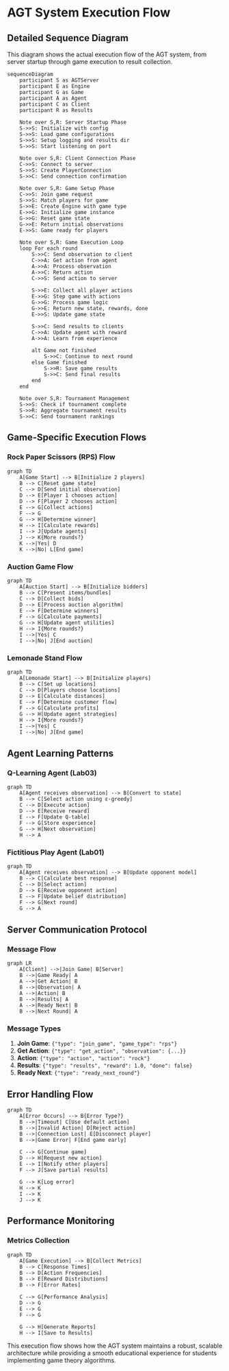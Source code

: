# AGT System Execution Flow

## Detailed Sequence Diagram

This diagram shows the actual execution flow of the AGT system, from server startup through game execution to result collection.

```mermaid
sequenceDiagram
    participant S as AGTServer
    participant E as Engine
    participant G as Game
    participant A as Agent
    participant C as Client
    participant R as Results
    
    Note over S,R: Server Startup Phase
    S->>S: Initialize with config
    S->>S: Load game configurations
    S->>S: Setup logging and results dir
    S->>S: Start listening on port
    
    Note over S,R: Client Connection Phase
    C->>S: Connect to server
    S->>S: Create PlayerConnection
    S->>C: Send connection confirmation
    
    Note over S,R: Game Setup Phase
    C->>S: Join game request
    S->>S: Match players for game
    S->>E: Create Engine with game type
    E->>G: Initialize game instance
    G->>G: Reset game state
    G->>E: Return initial observations
    E->>S: Game ready for players
    
    Note over S,R: Game Execution Loop
    loop For each round
        S->>C: Send observation to client
        C->>A: Get action from agent
        A->>A: Process observation
        A->>C: Return action
        C->>S: Send action to server
        
        S->>E: Collect all player actions
        E->>G: Step game with actions
        G->>G: Process game logic
        G->>E: Return new state, rewards, done
        E->>S: Update game state
        
        S->>C: Send results to clients
        C->>A: Update agent with reward
        A->>A: Learn from experience
        
        alt Game not finished
            S->>C: Continue to next round
        else Game finished
            S->>R: Save game results
            S->>C: Send final results
        end
    end
    
    Note over S,R: Tournament Management
    S->>S: Check if tournament complete
    S->>R: Aggregate tournament results
    S->>C: Send tournament rankings
```

## Game-Specific Execution Flows

### Rock Paper Scissors (RPS) Flow

```mermaid
graph TD
    A[Game Start] --> B[Initialize 2 players]
    B --> C[Reset game state]
    C --> D[Send initial observation]
    D --> E[Player 1 chooses action]
    D --> F[Player 2 chooses action]
    E --> G[Collect actions]
    F --> G
    G --> H[Determine winner]
    H --> I[Calculate rewards]
    I --> J[Update agents]
    J --> K{More rounds?}
    K -->|Yes| D
    K -->|No| L[End game]
```

### Auction Game Flow

```mermaid
graph TD
    A[Auction Start] --> B[Initialize bidders]
    B --> C[Present items/bundles]
    C --> D[Collect bids]
    D --> E[Process auction algorithm]
    E --> F[Determine winners]
    F --> G[Calculate payments]
    G --> H[Update agent utilities]
    H --> I{More rounds?}
    I -->|Yes| C
    I -->|No| J[End auction]
```

### Lemonade Stand Flow

```mermaid
graph TD
    A[Lemonade Start] --> B[Initialize players]
    B --> C[Set up locations]
    C --> D[Players choose locations]
    D --> E[Calculate distances]
    E --> F[Determine customer flow]
    F --> G[Calculate profits]
    G --> H[Update agent strategies]
    H --> I{More rounds?}
    I -->|Yes| C
    I -->|No| J[End game]
```

## Agent Learning Patterns

### Q-Learning Agent (Lab03)

```mermaid
graph TD
    A[Agent receives observation] --> B[Convert to state]
    B --> C[Select action using ε-greedy]
    C --> D[Execute action]
    D --> E[Receive reward]
    E --> F[Update Q-table]
    F --> G[Store experience]
    G --> H[Next observation]
    H --> A
```

### Fictitious Play Agent (Lab01)

```mermaid
graph TD
    A[Agent receives observation] --> B[Update opponent model]
    B --> C[Calculate best response]
    C --> D[Select action]
    D --> E[Receive opponent action]
    E --> F[Update belief distribution]
    F --> G[Next round]
    G --> A
```

## Server Communication Protocol

### Message Flow

```mermaid
graph LR
    A[Client] -->|Join Game| B[Server]
    B -->|Game Ready| A
    A -->|Get Action| B
    B -->|Observation| A
    A -->|Action| B
    B -->|Results| A
    A -->|Ready Next| B
    B -->|Next Round| A
```

### Message Types

1. **Join Game**: `{"type": "join_game", "game_type": "rps"}`
2. **Get Action**: `{"type": "get_action", "observation": {...}}`
3. **Action**: `{"type": "action", "action": "rock"}`
4. **Results**: `{"type": "results", "reward": 1.0, "done": false}`
5. **Ready Next**: `{"type": "ready_next_round"}`

## Error Handling Flow

```mermaid
graph TD
    A[Error Occurs] --> B{Error Type?}
    B -->|Timeout| C[Use default action]
    B -->|Invalid Action| D[Reject action]
    B -->|Connection Lost| E[Disconnect player]
    B -->|Game Error| F[End game early]
    
    C --> G[Continue game]
    D --> H[Request new action]
    E --> I[Notify other players]
    F --> J[Save partial results]
    
    G --> K[Log error]
    H --> K
    I --> K
    J --> K
```

## Performance Monitoring

### Metrics Collection

```mermaid
graph TD
    A[Game Execution] --> B[Collect Metrics]
    B --> C[Response Times]
    B --> D[Action Frequencies]
    B --> E[Reward Distributions]
    B --> F[Error Rates]
    
    C --> G[Performance Analysis]
    D --> G
    E --> G
    F --> G
    
    G --> H[Generate Reports]
    H --> I[Save to Results]
```

This execution flow shows how the AGT system maintains a robust, scalable architecture while providing a smooth educational experience for students implementing game theory algorithms. 